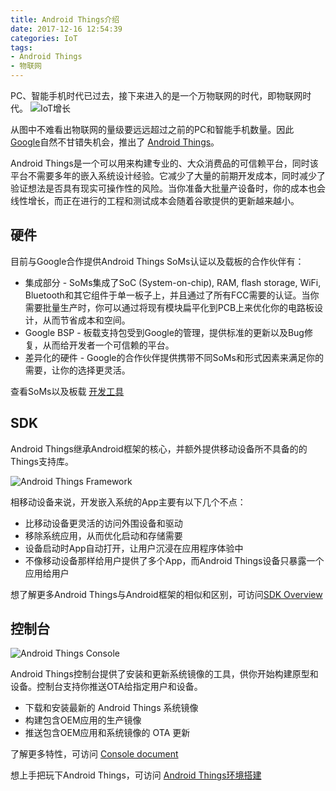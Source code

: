 ```yaml
---
title: Android Things介绍
date: 2017-12-16 12:54:39
categories: IoT
tags:
- Android Things
- 物联网
---
```


PC、智能手机时代已过去，接下来进入的是一个万物联网的时代，即物联网时代。
![IoT增长](http://img4.iyiou.com/Editor/image/20161012/1476262106932494.jpg)

从图中不难看出物联网的量级要远远超过之前的PC和智能手机数量。因此 [Google](https://google.com)自然不甘错失机会，推出了 [Android Things](https://developer.android.com/things/get-started/index.html)。

Android Things是一个可以用来构建专业的、大众消费品的可信赖平台，同时该平台不需要多年的嵌入系统设计经验。它减少了大量的前期开发成本，同时减少了验证想法是否具有现实可操作性的风险。当你准备大批量产设备时，你的成本也会线性增长，而正在进行的工程和测试成本会随着谷歌提供的更新越来越小。

## 硬件

目前与Google合作提供Android Things SoMs认证以及载板的合作伙伴有：

- 集成部分 - SoMs集成了SoC (System-on-chip), RAM, flash storage, WiFi, Bluetooth和其它组件于单一板子上，并且通过了所有FCC需要的认证。当你需要批量生产时，你可以通过将现有模块扁平化到PCB上来优化你的电路板设计，从而节省成本和空间。
- Google BSP - 板载支持包受到Google的管理，提供标准的更新以及Bug修复，从而给开发者一个可信赖的平台。
- 差异化的硬件 - Google的合作伙伴提供携带不同SoMs和形式因素来满足你的需要，让你的选择更灵活。

查看SoMs以及板载 [开发工具](https://developer.android.com/things/hardware/index.html)

## SDK

Android Things继承Android框架的核心，并额外提供移动设备所不具备的的Things支持库。

![Android Things Framework](https://developer.android.com/things/images/platform-architecture.png)

相移动设备来说，开发嵌入系统的App主要有以下几个不点：

- 比移动设备更灵活的访问外围设备和驱动
- 移除系统应用，从而优化启动和存储需要
- 设备启动时App自动打开，让用户沉浸在应用程序体验中
- 不像移动设备那样给用户提供了多个App，而Android Things设备只暴露一个应用给用户

想了解更多Android Things与Android框架的相似和区别，可访问[SDK Overview](https://developer.android.com/things/sdk/index.html)

## 控制台

![Android Things Console](https://developer.android.com/things/images/console/console-home.png)

Android Things控制台提供了安装和更新系统镜像的工具，供你开始构建原型和设备。控制台支持你推送OTA给指定用户和设备。

- 下载和安装最新的 Android Things 系统镜像
- 构建包含OEM应用的生产镜像
- 推送包含OEM应用和系统镜像的 OTA 更新

了解更多特性，可访问 [Console document](https://developer.android.com/things/console/index.html)

想上手把玩下Android Things，可访问 [Android Things环境搭建](http://victor87.coding.me/2017/12/17/Android-Things%E7%8E%AF%E5%A2%83%E6%90%AD%E5%BB%BA/)




